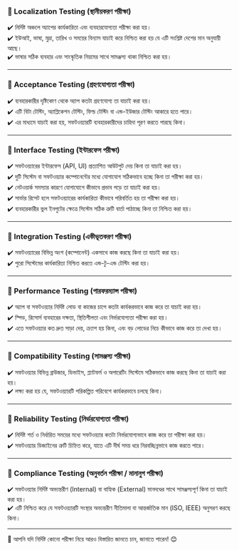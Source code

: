 ### **📌 Localization Testing (স্থানীয়করণ পরীক্ষা)**  
✔️ নির্দিষ্ট অঞ্চলে অ্যাপের কার্যকারিতা এবং ব্যবহারযোগ্যতা পরীক্ষা করা হয়।  
✔️ ইউআই, ভাষা, মুদ্রা, তারিখ ও সময়ের বিন্যাস যাচাই করে নিশ্চিত করা হয় যে এটি সংশ্লিষ্ট দেশের মান অনুযায়ী আছে।  
✔️ ভাষার সঠিক ব্যবহার এবং সাংস্কৃতিক নিয়মের সাথে সামঞ্জস্য থাকা নিশ্চিত করা হয়।  

---  

### **📌 Acceptance Testing (গ্রহণযোগ্যতা পরীক্ষা)**  
✔️ ব্যবহারকারীর দৃষ্টিকোণ থেকে অ্যাপ কতটা গ্রহণযোগ্য তা যাচাই করা হয়।  
✔️ এটি বিটা টেস্টিং, অ্যাপ্লিকেশন টেস্টিং, ফিল্ড টেস্টিং বা এন্ড-ইউজার টেস্টিং আকারে হতে পারে।  
✔️ এর মাধ্যমে যাচাই করা হয়, সফটওয়্যারটি ব্যবহারকারীদের চাহিদা পূরণ করতে পারছে কিনা।  

---  

### **📌 Interface Testing (ইন্টারফেস পরীক্ষা)**  
✔️ সফটওয়্যারের ইন্টারফেস (API, UI) প্রত্যাশিত আউটপুট দেয় কিনা তা যাচাই করা হয়।  
✔️ দুটি সিস্টেম বা সফটওয়্যার কম্পোনেন্টের মধ্যে যোগাযোগ সঠিকভাবে হচ্ছে কিনা তা পরীক্ষা করা হয়।  
✔️ নেটওয়ার্ক সমস্যার কারণে যোগাযোগে কীভাবে প্রভাব পড়ে তা যাচাই করা হয়।  
✔️ সার্ভার রিসেট হলে সফটওয়্যারের কার্যকারিতা কীভাবে পরিবর্তিত হয় তা পরীক্ষা করা হয়।  
✔️ ব্যবহারকারীর ভুল ইনপুটের ক্ষেত্রে সিস্টেম সঠিক ত্রুটি বার্তা পাঠাচ্ছে কিনা তা নিশ্চিত করা হয়।  

---  

### **📌 Integration Testing (একীভূতকরণ পরীক্ষা)**  
✔️ সফটওয়্যারের বিভিন্ন অংশ (কম্পোনেন্ট) একসাথে কাজ করছে কিনা তা যাচাই করা হয়।  
✔️ পুরো সিস্টেমের কার্যকারিতা নিশ্চিত করতে এন্ড-টু-এন্ড টেস্টিং করা হয়।  

---  

### **📌 Performance Testing (পারফরম্যান্স পরীক্ষা)**  
✔️ অ্যাপ বা সফটওয়্যার নির্দিষ্ট লোড বা কাজের চাপে কতটা কার্যকরভাবে কাজ করে তা যাচাই করা হয়।  
✔️ স্পিড, রিসোর্স ব্যবহারের দক্ষতা, স্থিতিশীলতা এবং নির্ভরযোগ্যতা পরীক্ষা করা হয়।  
✔️ এতে সফটওয়্যার কত দ্রুত সাড়া দেয়, ক্র্যাশ হয় কিনা, এবং বড় লোডের নিচে কীভাবে কাজ করে তা দেখা হয়।  

---  

### **📌 Compatibility Testing (সামঞ্জস্য পরীক্ষা)**  
✔️ সফটওয়্যার বিভিন্ন ব্রাউজার, ডিভাইস, প্ল্যাটফর্ম ও অপারেটিং সিস্টেমে সঠিকভাবে কাজ করছে কিনা তা যাচাই করা হয়।  
✔️ লক্ষ্য করা হয় যে, সফটওয়্যারটি পরিকল্পিত পরিবেশে কার্যকরভাবে চলছে কিনা।  

---  

### **📌 Reliability Testing (নির্ভরযোগ্যতা পরীক্ষা)**  
✔️ নির্দিষ্ট শর্ত ও নির্ধারিত সময়ের মধ্যে সফটওয়্যার কতটা নির্ভরযোগ্যভাবে কাজ করে তা পরীক্ষা করা হয়।  
✔️ সফটওয়্যার ডিজাইনের ত্রুটি চিহ্নিত করে, যাতে এটি দীর্ঘ সময় ধরে নিরবচ্ছিন্নভাবে কাজ করতে পারে।  

---  

### **📌 Compliance Testing (অনুবর্তন পরীক্ষা / মানানুগ পরীক্ষা)**  
✔️ সফটওয়্যার নির্দিষ্ট অভ্যন্তরীণ (Internal) বা বাহ্যিক (External) মানদণ্ডের সাথে সামঞ্জস্যপূর্ণ কিনা তা যাচাই করা হয়।  
✔️ এটি নিশ্চিত করে যে সফটওয়্যারটি সংস্থার অভ্যন্তরীণ নীতিমালা বা আন্তর্জাতিক মান (ISO, IEEE) অনুসরণ করছে কিনা।  

---  

🔹 আপনি যদি নির্দিষ্ট কোনো পরীক্ষা নিয়ে আরও বিস্তারিত জানতে চান, জানাতে পারেন! 😊
